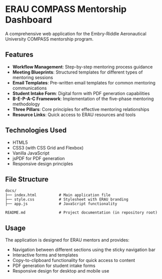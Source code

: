 # ERAU COMPASS Mentorship Dashboard

A comprehensive web application for the Embry-Riddle Aeronautical University COMPASS mentorship program.

## Features

- **Workflow Management**: Step-by-step mentoring process guidance
- **Meeting Blueprints**: Structured templates for different types of mentoring sessions
- **Email Templates**: Pre-written email templates for common mentoring communications
- **Student Intake Form**: Digital form with PDF generation capabilities
- **B-E-P-A-C Framework**: Implementation of the five-phase mentoring methodology
- **Three Pillars**: Core principles for effective mentoring relationships
- **Resource Links**: Quick access to ERAU resources and tools

## Technologies Used

- HTML5
- CSS3 (with CSS Grid and Flexbox)
- Vanilla JavaScript
- jsPDF for PDF generation
- Responsive design principles

## File Structure

```
docs/
├── index.html          # Main application file
├── style.css           # Stylesheet with ERAU branding
├── app.js              # JavaScript functionality

README.md               # Project documentation (in repository root)
```

## Usage

The application is designed for ERAU mentors and provides:

- Navigation between different sections using the sticky navigation bar
- Interactive forms and templates
- Copy-to-clipboard functionality for quick access to content
- PDF generation for student intake forms
- Responsive design for desktop and mobile use
